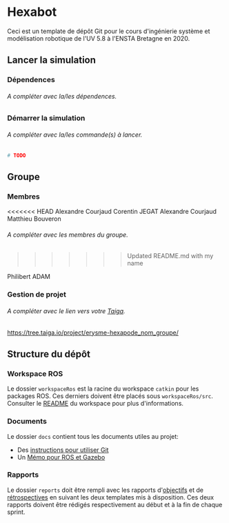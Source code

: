 # Hexabot

Ceci est un template de dépôt Git pour le cours d'ingénierie système et modélisation robotique de l'UV 5.8 à l'ENSTA Bretagne en 2020.


## Lancer la simulation

### Dépendences

###### A compléter avec la/les dépendences.


### Démarrer la simulation

###### A compléter avec la/les commande(s) à lancer.
```bash
# TODO
```


## Groupe

### Membres

<<<<<<< HEAD
Alexandre Courjaud
Corentin JEGAT
Alexandre Courjaud
Matthieu Bouveron

###### A compléter avec les membres du groupe.

>>>>>>> Updated README.md with my name

Philibert ADAM

### Gestion de projet

###### A compléter avec le lien vers votre [Taiga](http://taiga.io).

https://tree.taiga.io/project/erysme-hexapode_nom_groupe/

## Structure du dépôt

### Workspace ROS

Le dossier `workspaceRos` est la racine du workspace `catkin` pour les packages ROS. Ces derniers doivent être placés sous `workspaceRos/src`.    
Consulter le [README](workspaceRos/README.md) du workspace pour plus d'informations.


### Documents

Le dossier `docs` contient tous les documents utiles au projet:
- Des [instructions pour utiliser Git](docs/GitWorkflow.md)
- Un [Mémo pour ROS et Gazebo](docs/MemoROS.pdf)


### Rapports

Le dossier `reports` doit être rempli avec les rapports d'[objectifs](reports/GoalsTemplate.md) et de [rétrospectives](reports/DebriefTemplate.md) en suivant les deux templates mis à disposition. Ces deux rapports doivent être rédigés respectivement au début et à la fin de chaque sprint.

